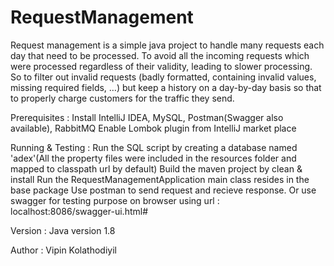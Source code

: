 # RequestManagement
Request management is a simple java project to handle many requests each day that need to be processed. To avoid all the incoming requests which were processed regardless of
their validity, leading to slower processing. So to filter out invalid requests (badly formatted, containing invalid values, missing required fields, …) but keep a history on a day-by-day basis so that
to properly charge customers for the traffic they send.

Prerequisites : 
Install IntelliJ IDEA, MySQL, Postman(Swagger also available), RabbitMQ 
Enable Lombok plugin from IntelliJ market place

Running & Testing : 
Run the SQL script by creating a database named 'adex'(All the property files were included in the resources folder and mapped to classpath url by default)
Build the maven project by clean & install
Run the RequestManagementApplication main class resides in the base package
Use postman to send request and recieve response.
Or use swagger for testing purpose on browser using url : localhost:8086/swagger-ui.html#

Version :
Java version 1.8

Author : 
Vipin Kolathodiyil



